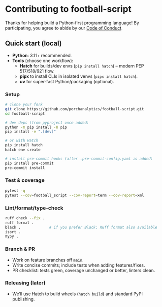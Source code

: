 # Contributing to football-script

Thanks for helping build a Python‑first programming language! By participating, you agree to abide by our [Code of Conduct](./CODE_OF_CONDUCT.md).

## Quick start (local)

- **Python**: 3.11+ recommended.
- **Tools** (choose one workflow):
    - **Hatch** for builds/dev envs (`pip install hatch`) – modern PEP 517/518/621 flow.
    - **pipx** to install CLIs in isolated venvs (`pipx install hatch`).
    - **uv** for super‑fast Python/packaging (optional).

### Setup

```bash
# clone your fork
git clone https://github.com/porchanalytics/football-script.git
cd football-script

# dev deps (from pyproject once added)
python -m pip install -U pip
pip install -e ".[dev]"

# or with Hatch
pip install hatch
hatch env create

# install pre-commit hooks (after .pre-commit-config.yaml is added)
pip install pre-commit
pre-commit install
```

### Test & coverage

```bash
pytest -q
pytest --cov=football_script --cov-report=term --cov-report=xml
```

### Lint/format/type-check

```bash
ruff check --fix .
ruff format .
black .             # if you prefer Black; Ruff format also available
isort .
mypy .
```

### Branch & PR

- Work on feature branches off `main`.
- Write concise commits; include tests when adding features/fixes.
- PR checklist: tests green, coverage unchanged or better, linters clean.

### Releasing (later)

- We’ll use Hatch to build wheels (`hatch build`) and standard PyPI publishing.

